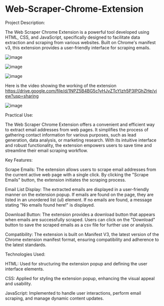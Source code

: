 # Web-Scraper-Chrome-Extension
Project Description:

The Web Scraper Chrome Extension is a powerful tool developed using HTML, CSS, and JavaScript, specifically designed to facilitate data extraction and scraping from various websites. Built on Chrome's manifest v3, this extension provides a user-friendly interface for scraping emails.

![image](https://github.com/antara02/Web-Scraper-Chrome-Extension/assets/76205559/070e6192-8cfb-4097-ba6e-9b45afcf864b)

![image](https://github.com/antara02/Web-Scraper-Chrome-Extension/assets/76205559/ec33ecfc-16f2-423f-9f0d-101c6bf894c2)

![image](https://github.com/antara02/Web-Scraper-Chrome-Extension/assets/76205559/85606735-c62c-4965-b92e-a717e2c99702)

Here is the video showing the working of the extension
https://drive.google.com/file/d/1NPZ5B4BG5c1yHJvZTcYIzh5P3lPGhZHe/view?usp=sharing

![image](https://github.com/antara02/Web-Scraper-Chrome-Extension/assets/76205559/014ecc5b-7e61-4e9d-85a5-65bda9d54992)


Practical Use:

The Web Scraper Chrome Extension offers a convenient and efficient way to extract email addresses from web pages. It simplifies the process of gathering contact information for various purposes, such as lead generation, data analysis, or marketing research. With its intuitive interface and robust functionality, the extension empowers users to save time and streamline their email scraping workflow.

Key Features:

Scrape Emails: The extension allows users to scrape email addresses from the current active web page with a single click. By clicking the                   "Scrape Emails" button, the extension initiates the scraping process.

Email List Display: The extracted emails are displayed in a user-friendly manner on the extension popup. If emails are found on the page,                     they are listed in an unordered list (ul) element. If no emails are found, a message stating "No emails found here!"                      is displayed.

Download Button: The extension provides a download button that appears when emails are successfully scraped. Users can click on the                        "Download" button to save the scraped emails as a csv file for further use or analysis.

Compatibility: The extension is built on Manifest V3, the latest version of the Chrome extension manifest format, ensuring compatibility                   and adherence to the latest standards.


Technologies Used:

HTML: Used for structuring the extension popup and defining the user interface elements.

CSS: Applied for styling the extension popup, enhancing the visual appeal and usability.

JavaScript: Implemented to handle user interactions, perform email scraping, and manage dynamic content updates.
